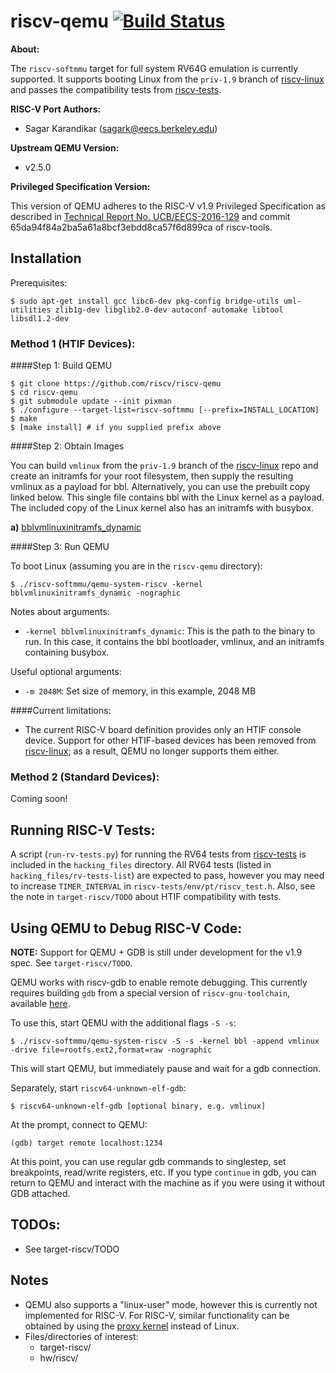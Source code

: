 riscv-qemu [![Build Status](https://travis-ci.org/riscv/riscv-qemu.svg?branch=master)](https://travis-ci.org/riscv/riscv-qemu)
=========

**About:**

The `riscv-softmmu` target for full system RV64G emulation is currently supported.
It supports booting Linux from the `priv-1.9` branch of [riscv-linux] and 
passes the compatibility tests from [riscv-tests].

**RISC-V Port Authors:**

* Sagar Karandikar (sagark@eecs.berkeley.edu)

**Upstream QEMU Version:**

* v2.5.0

**Privileged Specification Version:**

This version of QEMU adheres to the RISC-V v1.9 Privileged Specification as 
described in [Technical Report No. UCB/EECS-2016-129](https://www2.eecs.berkeley.edu/Pubs/TechRpts/2016/EECS-2016-129.pdf) and commit 65da94f84a2ba5a61a8bcf3ebdd8ca57f6d899ca of riscv-tools.

Installation
--------------

Prerequisites:

    $ sudo apt-get install gcc libc6-dev pkg-config bridge-utils uml-utilities zlib1g-dev libglib2.0-dev autoconf automake libtool libsdl1.2-dev

### Method 1 \(HTIF Devices\):

####Step 1: Build QEMU

    $ git clone https://github.com/riscv/riscv-qemu
    $ cd riscv-qemu
    $ git submodule update --init pixman
    $ ./configure --target-list=riscv-softmmu [--prefix=INSTALL_LOCATION]
    $ make
    $ [make install] # if you supplied prefix above

####Step 2: Obtain Images

You can build `vmlinux` from the `priv-1.9` branch of the [riscv-linux] repo and 
create an initramfs for your root filesystem, then supply the resulting vmlinux
as a payload for bbl. Alternatively, you can use the prebuilt copy linked 
below. This single file contains bbl with the Linux kernel as a payload. The
included copy of the Linux kernel also has an initramfs with busybox.

**a)** [bblvmlinuxinitramfs_dynamic](https://people.eecs.berkeley.edu/~skarandikar/host/qemu/1.9/bblvmlinuxinitramfs_dynamic)

####Step 3: Run QEMU

To boot Linux (assuming you are in the `riscv-qemu` directory):

    $ ./riscv-softmmu/qemu-system-riscv -kernel bblvmlinuxinitramfs_dynamic -nographic

Notes about arguments:
* `-kernel bblvmlinuxinitramfs_dynamic`: This is the path to the binary to run. In this case, it contains the bbl bootloader, vmlinux, and an initramfs containing busybox.

Useful optional arguments:
* `-m 2048M`: Set size of memory, in this example, 2048 MB

<!--**IMPORTANT**: To cleanly exit this system, you must enter `halt` at the prompt
and then hit `ctrl-a x`. Otherwise, the root filesystem will likely be corrupted.-->

####Current limitations:

* The current RISC-V board definition provides only an HTIF console device.
Support for other HTIF-based devices has been removed from [riscv-linux]; as a 
result, QEMU no longer supports them either.

### Method 2 \(Standard Devices\):

Coming soon!

Running RISC-V Tests:
---------------------

A script (`run-rv-tests.py`) for running the RV64 tests from [riscv-tests] is
included in the `hacking_files` directory. All RV64 tests (listed in 
`hacking_files/rv-tests-list`) are expected to pass, however you may need to 
increase  `TIMER_INTERVAL` in `riscv-tests/env/pt/riscv_test.h`. Also, see
the note in `target-riscv/TODO` about HTIF compatibility with tests.

Using QEMU to Debug RISC-V Code:
--------------------------------

**NOTE:** Support for QEMU + GDB is still under development for the v1.9 spec. See `target-riscv/TODO`.

QEMU works with riscv-gdb to enable remote debugging. This currently requires
building `gdb` from a special version of `riscv-gnu-toolchain`, available 
[here](https://github.com/riscv/riscv-gnu-toolchain/tree/binutils-submodule).

To use this, start QEMU with the additional flags `-S -s`:

    $ ./riscv-softmmu/qemu-system-riscv -S -s -kernel bbl -append vmlinux -drive file=rootfs.ext2,format=raw -nographic

This will start QEMU, but immediately pause and wait for a gdb connection.

Separately, start `riscv64-unknown-elf-gdb`:

    $ riscv64-unknown-elf-gdb [optional binary, e.g. vmlinux]

At the prompt, connect to QEMU:

    (gdb) target remote localhost:1234

At this point, you can use regular gdb commands to singlestep, set breakpoints, 
read/write registers, etc. If you type `continue` in gdb, you can return to QEMU 
and interact with the machine as if you were using it without GDB attached.

TODOs:
------

* See target-riscv/TODO

Notes
-----

- QEMU also supports a "linux-user" mode, however this is currently not implemented for RISC-V. For RISC-V, similar functionality can be obtained by using the [proxy kernel] instead of Linux.
- Files/directories of interest:
  - target-riscv/
  - hw/riscv/

[riscv-linux]:https://github.com/riscv/riscv-linux/tree/priv-1.9
[Buildroot]:https://github.com/a0u/buildroot
[riscv-tests]:https://github.com/riscv/riscv-tests
[proxy kernel]:https://github.com/riscv/riscv-pk

